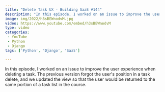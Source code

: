 ```yaml
---
title: "Delete Task UX - Building SaaS #144"
description: "In this episode, I worked on an issue to improve the user experience when deleting a task. The previous version forgot the user's position in a task delete, and we updated the view so that the user would be returned to the same portion of a task list in the course."
image: img/2022/h3sBEWnodvM.jpg
video: https://www.youtube.com/embed/h3sBEWnodvM
type: video
categories:
 - YouTube
 - Python
 - Django
tags: ['Python', 'Django', 'SaaS']

---
```


In this episode, I worked on an issue to improve the user experience when deleting a task. The previous version forgot the user's position in a task delete, and we updated the view so that the user would be returned to the same portion of a task list in the course.
